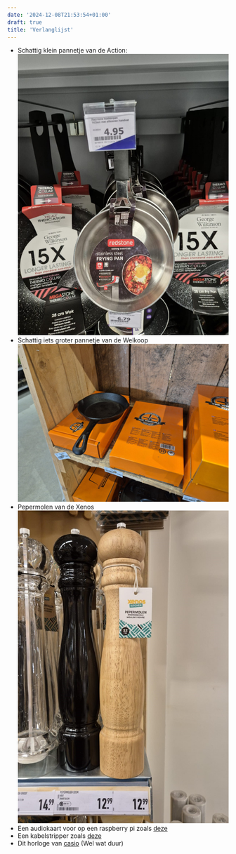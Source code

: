 ```yaml
---
date: '2024-12-08T21:53:54+01:00'
draft: true
title: 'Verlanglijst'
---
```


- Schattig klein pannetje van de Action:
![ActionPannetje](ActionPannetje.jpg)
- Schattig iets groter pannetje van de Welkoop
![WelkoopPannetje](WelkoopPannetje.jpg)
- Pepermolen van de Xenos
![Pepermolen](Pepermolen.jpg)
- Een audiokaart voor op een raspberry pi zoals [deze](https://www.sossolutions.nl/hifiberry-dac-plus-phone)
- Een kabelstripper zoals [deze](https://www.hornbach.nl/p/jokari-kabelstripper-super-4-plus-0-2-6-0-mm/10481079/)
- Dit horloge van [casio](https://www.casio.com/nl/watches/casio/product.AE-1200WHD-1AV/) (Wel wat duur)